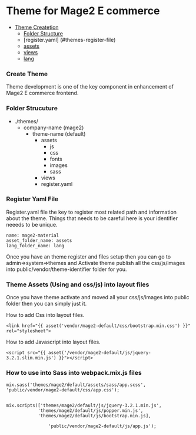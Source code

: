# Theme for Mage2 E commerce

- [Theme Createtion](#create-theme)
    - [Folder Structure](#themes-folder-structure)
    - [register.yaml] (#themes-register-file)
    - [assets](#themes-assets)
    - [views](#themes-views)
    - [lang](#theme-translation)

<a name="create-theme"></a>
### Create Theme
Theme development is one of the key component in enhancement of Mage2 E commerce frontend.


<a name="themes-folder-structure"></a>

### Folder Strucuture

- ./themes/
    - company-name (mage2)
        - theme-name (default)
            - assets
                - js
                - css 
                - fonts
                - images
                - sass
          - views
          - register.yaml
              

<a name="themes-register-yaml"></a>    
### Register Yaml File                  
 
Register.yaml file the key to register most related path and information about the theme. Things that needs to be careful here is your identifier neeeds to be unique.

    name: mage2-material
    asset_folder_name: assets
    lang_folder_name: lang
 
Once you have an theme register and files setup then you can go to admin=>system=>themes and Activate theme publish all the css/js/images into public/vendor/theme-identifier folder for you. 

### Theme Assets (Using and css/js) into layout files

Once you have theme activate and moved all your css/js/images into public folder then you can simply just it.

How to add Css into layout files.

    <link href="{{ asset('vendor/mage2-default/css/bootstrap.min.css') }}" rel="stylesheet">
    
How to add Javascript into layout files.

    <script src="{{ asset('/vendor/mage2-default/js/jquery-3.2.1.slim.min.js') }}"></script>
    
    
    
### How to use into Sass into webpack.mix.js files

    mix.sass('themes/mage2/default/assets/sass/app.scss', 'public/vendor/mage2-default/css/app.css');
    
    
    mix.scripts(['themes/mage2/default/js/jquery-3.2.1.min.js',
                'themes/mage2/default/js/popper.min.js',
                'themes/mage2/default/js/bootstrap.min.js], 
                
                    'public/vendor/mage2-default/js/app.js');
